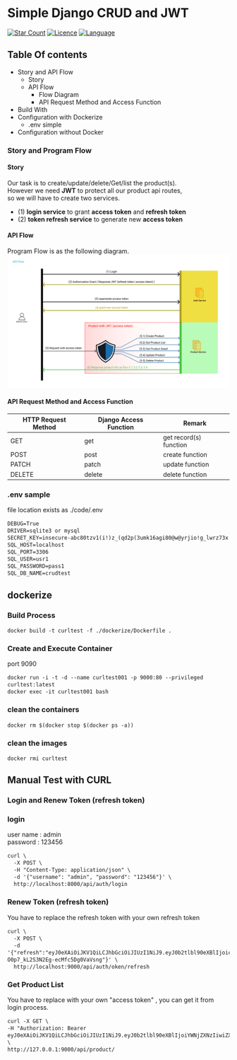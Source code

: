 <div id="top"></div> 

# Simple Django CRUD and JWT

[![Star Count](https://img.shields.io/badge/dynamic/json?color=brightgreen&label=Star&query=stargazers_count&url=https%3A%2F%2Fapi.github.com%2Frepos%2Fhelloakn%2Fdjango-crud-and-jwt)](https://github.com/helloakn/django-crud-and-jwt) 
[![Licence](https://img.shields.io/badge/dynamic/json?color=informational&label=LICENCE&query=license.name&url=https%3A%2F%2Fapi.github.com%2Frepos%2Fhelloakn%2FVehicleTrackingSystem-FullStack)](https://github.com/helloakn/django-crud-and-jwt) 
[![Language](https://img.shields.io/badge/dynamic/json?color=blueviolet&label=Language&query=language&url=https%3A%2F%2Fapi.github.com%2Frepos%2Fhelloakn%2Fdjango-crud-and-jwt)](https://github.com/helloakn/VehicleTrackingSystem-FullStack) 

## Table Of contents
- Story and API Flow 
  - Story
  - API Flow  
    - Flow Diagram
    - API Request Method and Access Function 
- Build With
- Configuration with Dockerize
  - .env simple 
- Configuration without Docker

### Story and Program Flow

#### Story
Our task is to create/update/delete/Get/list the product(s).  
However we need **JWT** to protect all our product api routes,  
so we will have to create two services.  
- (1) **login service** to grant **access token** and **refresh token**  
- (2) **token refresh service** to generate new **access token** 
#### API Flow
Program Flow is as the following diagram.
![alt text](resource/apiflow.png)
#### API Request Method and Access Function  
HTTP Request Method | Django Access Function | Remark
--- | ---  | ---
GET | get | get record(s) function
POST | post | create function
PATCH | patch | update function
DELETE | delete | delete function

### .env sample
file location exists as ./code/.env
```
DEBUG=True
DRIVER=sqlite3 or mysql
SECRET_KEY=insecure-abc80tzv1(i!)z_(qd2p(3umk16agi80@w@yrjio!g_lwrz73x
SQL_HOST=localhost
SQL_PORT=3306
SQL_USER=usr1
SQL_PASSWORD=pass1
SQL_DB_NAME=crudtest
```

## dockerize
### Build Process
```shell
docker build -t curltest -f ./dockerize/Dockerfile .
```
### Create and Execute Container
port 9090
```shell
docker run -i -t -d --name curltest001 -p 9000:80 --privileged curltest:latest
docker exec -it curltest001 bash
```
### clean the containers
```shell
docker rm $(docker stop $(docker ps -a))
```
### clean the images
```shell
docker rmi curltest
```


## Manual Test with CURL
### Login and Renew Token (refresh token)
### login
user name : admin  
password : 123456  

```shell
curl \
  -X POST \
  -H "Content-Type: application/json" \
  -d '{"username": "admin", "password": "123456"}' \
  http://localhost:8000/api/auth/login
```
### Renew Token (refresh token)
You have to replace the refresh token with your own refresh token
```shell
curl \
  -X POST \
  -d '{"refresh":"eyJ0eXAiOiJKV1QiLCJhbGciOiJIUzI1NiJ9.eyJ0b2tlbl90eXBlIjoicmVmcmVzaCIsImV4cCI6MTY1MDk4MzY0NywiaWF0IjoxNjUwODk3MjQ3LCJqdGkiOiIyMmY0NThmMTA4YWE0NjEzOTEwYjA4ZWIxODRhMzdhMCIsInVzZXJfaWQiOjF9.S1_5PJVJERCx-O0p7_kL2S3N2Eg-ecMfc5Dg0VaVsng"}' \
  http://localhost:9000/api/auth/oken/refresh
```

### Get Product List
You have to replace with your own "access token" , you can get it from login process.
```shell
curl -X GET \
-H "Authorization: Bearer eyJ0eXAiOiJKV1QiLCJhbGciOiJIUzI1NiJ9.eyJ0b2tlbl90eXBlIjoiYWNjZXNzIiwiZXhwIjoxNjUwODk4MzgwLCJpYXQiOjE2NTA4OTgwODAsImp0aSI6IjNiMzBkZjc1OGEwMTQ4YjNiZGRlYTc3YzYwYzJkZDc2IiwidXNlcl9pZCI6MX0.5VBwMa0DptAB_7WyRjy4fE7FLgTJv_tDYcloT3_BIzM" \
http://127.0.0.1:9000/api/product/
```
